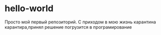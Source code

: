 # hello-world
Просто мой первый репозиторий.
С приходом в  мою  жизнь карантина карантира,принял решение  погрузится в програмирование
